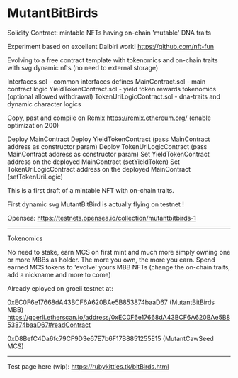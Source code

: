 # MutantBitBirds
Solidity Contract: mintable NFTs having on-chain 'mutable' DNA traits

Experiment based on excellent Daibiri work!
https://github.com/nft-fun

Evolving to a free contract template with tokenomics and on-chain traits with svg dynamic nfts (no need to external storage)

Interfaces.sol - common interfaces defines
MainContract.sol - main contract logic
YieldTokenContract.sol - yield token rewards tokenomics (optional allowed withdrawal)
TokenUriLogicContract.sol - dna-traits and dynamic character logics

Copy, past and compile on Remix
https://remix.ethereum.org/ (enable optimization 200)

Deploy MainContract
Deploy YieldTokenContract (pass MainContract address as constructor param)
Deploy TokenUriLogicContract (pass MainContract address as constructor param)
Set YieldTokenContract address on the deployed MainContract (setYieldToken)
Set TokenUriLogicContract address on the deployed MainContract (setTokenUriLogic)

This is a first draft of a mintable NFT with on-chain traits.

First dynamic svg MutantBitBird is actually flying on testnet !

Opensea:  https://testnets.opensea.io/collection/mutantbitbirds-1

---------------------------------------------------------------------------------------------
Tokenomics 

No need to stake, earn MCS on first mint and much more simply owning one or more MBBs as holder.
The more you own, the more you earn.
Spend earned MCS tokens to 'evolve' yours MBB NFTs (change the on-chain traits, add a nickname and more to come)

Already eployed on groeli testnet at:

0xEC0F6e17668dA43BCF6A620BAe5B853874baaD67 (MutantBitBirds MBB)
https://goerli.etherscan.io/address/0xEC0F6e17668dA43BCF6A620BAe5B853874baaD67#readContract

0xD8BefC4Da6fc79CF9D3e67E7b6F17B8851255E15 (MutantCawSeed MCS)

-----------------------------------------------------------------------------

Test page here (wip):
https://rubykitties.tk/bitBirds.html

